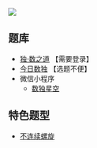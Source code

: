 ![](https://cn.sudoku.today/pic/noconsecutive/12996_443545.png)

## 题库
- [独·数之道](http://www.sudokufans.org.cn/lx/game.index.php?type=nc) 【需要登录】
- [今日数独](https://cn.sudoku.today/g-non-consecutive-sudoku/) 【选题不便】
- 微信小程序
    - [数独星空](#小程序://数独星空/TYOXr9SLNGQlDmx)

## 特色题型
- [不连续螺旋](不连续螺旋.md)